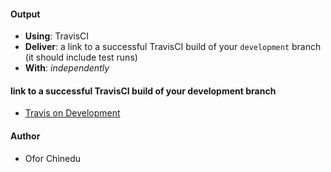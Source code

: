 #### Output
- **Using**: TravisCI
- **Deliver**: a link to a successful TravisCI build of your `development` branch (it should include test runs)
- **With**: *independently*

#### link to a successful TravisCI build of your development branch
- [Travis on Development](https://travis-ci.org/andela-cofor/invertedIndex/builds/209067916)

#### Author
- Ofor Chinedu